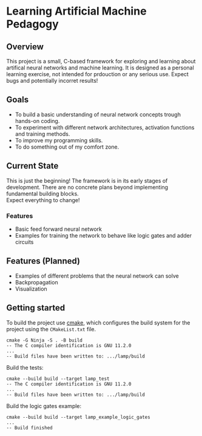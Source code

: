 # Learning Artificial Machine Pedagogy

## Overview

This project is a small, C-based framework for exploring and learning about artifical neural networks and machine learning. It is designed as a personal learning exercise, not intended for prdouction or any serious use. Expect bugs and potentially incorret results!

## Goals

* To build a basic understanding of neural network concepts trough hands-on coding.
* To experiment with different network architectures, activation functions and training methods.
* To improve my programming skills.
* To do something out of my comfort zone.

## Current State

This is just the beginning! The framework is in its early stages of development. There are no concrete plans beyond implementing fundamental building blocks.\
Expect everything to change!

### Features
* Basic feed forward neural network
* Examples for training the network to behave like logic gates and adder circuits

## Features (Planned)
* Examples of different problems that the neural network can solve
* Backpropagation
* Visualization

## Getting started

To build the project use [cmake](https://cmake.org/cmake/help/latest/guide/tutorial/index.html), which configures the build system for the project using the `CMakeList.txt` file.

```
cmake -G Ninja -S . -B build
-- The C compiler identification is GNU 11.2.0
...
-- Build files have been written to: .../lamp/build
```

Build the tests:
```
cmake --build build --target lamp_test
-- The C compiler identification is GNU 11.2.0
...
-- Build files have been written to: .../lamp/build
```


Build the logic gates example:
```
cmake --build build --target lamp_example_logic_gates
...
-- Build finished
```
